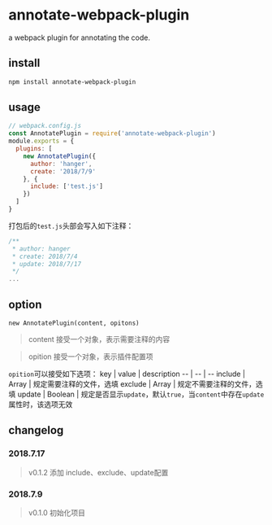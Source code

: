 # annotate-webpack-plugin
a webpack plugin for annotating the code.

## install
```bash
npm install annotate-webpack-plugin
```

## usage
```js
// webpack.config.js
const AnnotatePlugin = require('annotate-webpack-plugin')
module.exports = {
  plugins: [
    new AnnotatePlugin({
      author: 'hanger',
      create: '2018/7/9'
    }, {
      include: ['test.js']
    })
  ]
}
```
打包后的`test.js`头部会写入如下注释：
```js
/**
 * author: hanger
 * create: 2018/7/4
 * update: 2018/7/17
 */
...
```

## option
`new AnnotatePlugin(content, opitons)`

> content 接受一个对象，表示需要注释的内容

> opition 接受一个对象，表示插件配置项

`opition`可以接受如下选项：
key | value | description
-- | -- | -- 
include | Array<String> | 规定需要注释的文件，选填
exclude | Array<String> | 规定不需要注释的文件，选填
update | Boolean | 规定是否显示`update`，默认`true`，当`content`中存在`update`属性时，该选项无效


## changelog
### 2018.7.17
> v0.1.2 添加 include、exclude、update配置

### 2018.7.9
> v0.1.0 初始化项目